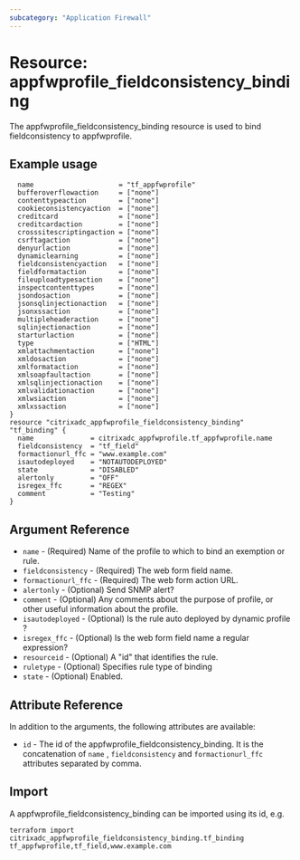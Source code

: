 ```yaml
---
subcategory: "Application Firewall"
---
```


# Resource: appfwprofile_fieldconsistency_binding

The appfwprofile_fieldconsistency_binding resource is used to bind fieldconsistency to appfwprofile.


## Example usage

```hclresource "citrixadc_appfwprofile" "tf_appfwprofile" {
  name                     = "tf_appfwprofile"
  bufferoverflowaction     = ["none"]
  contenttypeaction        = ["none"]
  cookieconsistencyaction  = ["none"]
  creditcard               = ["none"]
  creditcardaction         = ["none"]
  crosssitescriptingaction = ["none"]
  csrftagaction            = ["none"]
  denyurlaction            = ["none"]
  dynamiclearning          = ["none"]
  fieldconsistencyaction   = ["none"]
  fieldformataction        = ["none"]
  fileuploadtypesaction    = ["none"]
  inspectcontenttypes      = ["none"]
  jsondosaction            = ["none"]
  jsonsqlinjectionaction   = ["none"]
  jsonxssaction            = ["none"]
  multipleheaderaction     = ["none"]
  sqlinjectionaction       = ["none"]
  starturlaction           = ["none"]
  type                     = ["HTML"]
  xmlattachmentaction      = ["none"]
  xmldosaction             = ["none"]
  xmlformataction          = ["none"]
  xmlsoapfaultaction       = ["none"]
  xmlsqlinjectionaction    = ["none"]
  xmlvalidationaction      = ["none"]
  xmlwsiaction             = ["none"]
  xmlxssaction             = ["none"]
}
resource "citrixadc_appfwprofile_fieldconsistency_binding" "tf_binding" {
  name              = citrixadc_appfwprofile.tf_appfwprofile.name
  fieldconsistency  = "tf_field"
  formactionurl_ffc = "www.example.com"
  isautodeployed    = "NOTAUTODEPLOYED"
  state             = "DISABLED"
  alertonly         = "OFF"
  isregex_ffc       = "REGEX"
  comment           = "Testing"
}
```


## Argument Reference

* `name` - (Required) Name of the profile to which to bind an exemption or rule.
* `fieldconsistency` - (Required) The web form field name.
* `formactionurl_ffc` - (Required) The web form action URL.
* `alertonly` - (Optional) Send SNMP alert?
* `comment` - (Optional) Any comments about the purpose of profile, or other useful information about the profile.
* `isautodeployed` - (Optional) Is the rule auto deployed by dynamic profile ?
* `isregex_ffc` - (Optional) Is the web form field name a regular expression?
* `resourceid` - (Optional) A "id" that identifies the rule.
* `ruletype` - (Optional) Specifies rule type of binding
* `state` - (Optional) Enabled.


## Attribute Reference

In addition to the arguments, the following attributes are available:

* `id` - The id of the appfwprofile_fieldconsistency_binding. It is the concatenation of `name` , `fieldconsistency` and `formactionurl_ffc` attributes separated by comma.


## Import

A appfwprofile_fieldconsistency_binding can be imported using its id, e.g.

```shell
terraform import citrixadc_appfwprofile_fieldconsistency_binding.tf_binding tf_appfwprofile,tf_field,www.example.com
```
